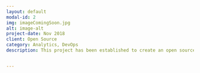 ```yaml
---
layout: default
modal-id: 2
img: imageComingSoon.jpg
alt: image-alt
project-date: Nov 2018
client: Open Source
category: Analytics, DevOps
description: This project has been established to create an open source R package (TrelloR_custom) that can be used to extend the existing TrelloR package functionality. The package aims to provide the functionality needed to apply DevOps monitoring and reporting methods on Trello Workflow data. 


---
```

